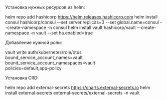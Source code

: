 Установка нужных ресурсов из helm:

helm repo add hashicorp https://helm.releases.hashicorp.com
helm install consul hashicorp/consul --set server.replicas=3 --set global.name=consul --create-namespace -n consul
helm install vault hashicorp/vault --create-namespace -n vault --set ha.enabled=true 

Добавление нужной роли:

vault write auth/kubernetes/role/otus \
     bound_service_account_names=vault \
     bound_service_account_namespaces=vault \
     policies=default,app-policy

Установка CRD:

helm repo add external-secrets https://charts.external-secrets.io
helm install external-secrets external-secrets/external-secrets -n vault

